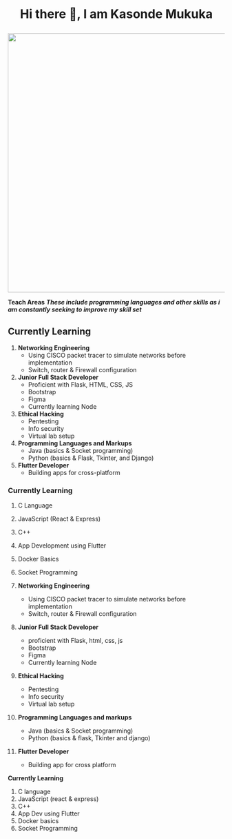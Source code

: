 <h1><p align="center">Hi there 👋, I am Kasonde Mukuka</p> </h1> 

<img src="https://github.com/Anmol-Baranwal/Cool-GIFs-For-GitHub/assets/74038190/80728820-e06b-4f96-9c9e-9df46f0cc0a5" width="600">

 **Teach Areas**
_**These include programming languages and other skills as i am constantly seeking to improve my skill set**_


## Currently Learning
1. **Networking Engineering**
   - Using CISCO packet tracer to simulate networks before implementation
   - Switch, router & Firewall configuration
2. **Junior Full Stack Developer**
   - Proficient with Flask, HTML, CSS, JS
   - Bootstrap
   - Figma
   - Currently learning Node
3. **Ethical Hacking**
   - Pentesting
   - Info security
   - Virtual lab setup
4. **Programming Languages and Markups**
   - Java (basics & Socket programming)
   - Python (basics & Flask, Tkinter, and Django)
5. **Flutter Developer**
   - Building apps for cross-platform

### Currently Learning
1. C Language
2. JavaScript (React & Express)
3. C++
4. App Development using Flutter
5. Docker Basics
6. Socket Programming


1. **Networking Engineering**
   - Using CISCO packet tracer to simulate networks before implementation
   - Switch, router & Firewall configuration
2. **Junior Full Stack Developer**
   - proficient with Flask, html, css, js
   - Bootstrap
   - Figma
   - Currently learning Node
3. **Ethical Hacking**
   - Pentesting
   - Info security
   - Virtual lab setup
4. **Programming Languages and markups**
   - Java (basics & Socket programming)
   - Python (basics & flask, Tkinter and django)
 5. **Flutter Developer**
    - Building app for cross platform   

**Currently Learning**
1. C language
2. JavaScript (react & express)
3. C++
4. App Dev using Flutter
5. Docker basics
6. Socket Programming

 
